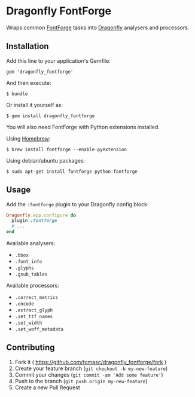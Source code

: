# Dragonfly FontForge

Wraps common [FontForge](http://fontforge.github.io) tasks into [Dragonfly](http://markevans.github.io/dragonfly) analysers and processors.

## Installation

Add this line to your application's Gemfile:

    gem 'dragonfly_fontforge'

And then execute:

    $ bundle

Or install it yourself as:

    $ gem install dragonfly_fontforge

You will also need FontForge with Python extensions installed. 

Using [Homebrew](http://brew.sh):

    $ brew install fontforge --enable-pyextension

Using debian/ubuntu packages:

    $ sudo apt-get install fontforge python-fontforge

## Usage

Add the `:fontforge` plugin to your Dragonfly config block:

```ruby
Dragonfly.app.configure do
  plugin :fontforge
  # ...
end
```

Available analysers:

* `.bbox`
* `.font_info`
* `.glyphs`
* `.gsub_tables`

Available processors:

* `.correct_metrics`
* `.encode`
* `.extract_glyph`
* `.set_ttf_names`
* `.set_width`
* `.set_woff_metadata`

## Contributing

1. Fork it ( https://github.com/tomasc/dragonfly_fontforge/fork )
2. Create your feature branch (`git checkout -b my-new-feature`)
3. Commit your changes (`git commit -am 'Add some feature'`)
4. Push to the branch (`git push origin my-new-feature`)
5. Create a new Pull Request
